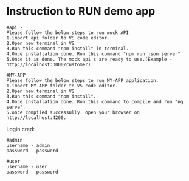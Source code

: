 # Instruction to RUN demo app
    #api -
    Please follow the below steps to run mock API
    1.import api folder to VS code editor.
    2.Open new terminal in VS
    3.Run this command "npm install" in terminal.
    4.Once installation done. Run this command "npm run json:server"
    5.Once it is done. The mock api's are ready to use.(Example - http://localhost:3000/customer)

    #MY-APP
    Please follow the below steps to run MY-APP application.
    1.import MY-APP folder to VS code editor.
    2.Open new terminal in VS
    3.Run this command "npm install".
    4.Once installation done. Run this command to compile and run "ng serve".
    5.once compiled successully. open your browser on http://localhost:4200.
  
 Login cred:
 
    #admin
    username - admin
    password - password
    
    #user
    username - user
    password - password
    
